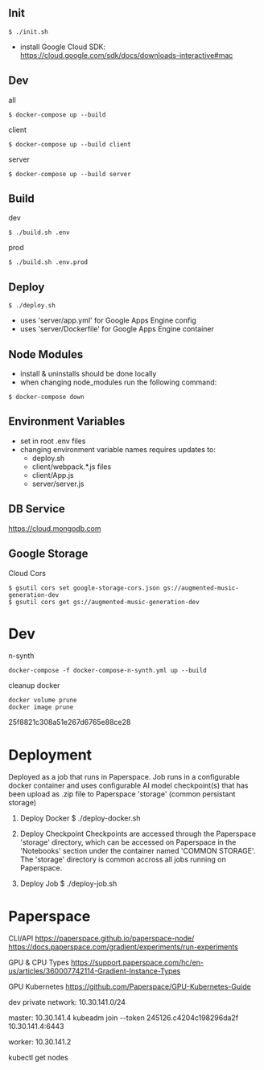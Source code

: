Init
----------------
```
$ ./init.sh
```
- install Google Cloud SDK: https://cloud.google.com/sdk/docs/downloads-interactive#mac

Dev
----------------

all
```
$ docker-compose up --build
```

client
```
$ docker-compose up --build client
```

server
```
$ docker-compose up --build server
```

Build
-----
dev
```
$ ./build.sh .env
```

prod
```
$ ./build.sh .env.prod
```

Deploy
------
```
$ ./deploy.sh
```
- uses 'server/app.yml' for Google Apps Engine config
- uses 'server/Dockerfile' for Google Apps Engine container

Node Modules
------------
- install & uninstalls should be done locally
- when changing node_modules run the following command:
```
$ docker-compose down
```

Environment Variables
---------------------
- set in root .env files
- changing environment variable names requires updates to:
  - deploy.sh
  - client/webpack.*.js files
  - client/App.js
  - server/server.js

DB Service
----------
https://cloud.mongodb.com

Google Storage
--------------
Cloud Cors
```
$ gsutil cors set google-storage-cors.json gs://augmented-music-generation-dev
$ gsutil cors get gs://augmented-music-generation-dev
```

# Dev
n-synth
```
docker-compose -f docker-compose-n-synth.yml up --build
```

cleanup docker 
```
docker volume prune
docker image prune
```

25f8821c308a51e267d6765e88ce28

# Deployment 
Deployed as a job that runs in Paperspace. Job runs in a configurable docker container and uses configurable AI model checkpoint(s) that has been upload as .zip file to Paperspace 'storage' (common persistant storage)

1) Deploy Docker
$ ./deploy-docker.sh

2) Deploy Checkpoint
Checkpoints are accessed through the Paperspace 'storage' directory, which can be accessed on Paperspace in the 'Notebooks' section under the container named 'COMMON STORAGE'. The 'storage' directory is common accross all jobs running on Paperspace.

3) Deploy Job
$ ./deploy-job.sh

# Paperspace
CLI/API
https://paperspace.github.io/paperspace-node/
https://docs.paperspace.com/gradient/experiments/run-experiments

GPU & CPU Types
https://support.paperspace.com/hc/en-us/articles/360007742114-Gradient-Instance-Types

GPU Kubernetes
https://github.com/Paperspace/GPU-Kubernetes-Guide

dev private network:
10.30.141.0/24

master: 
10.30.141.4
kubeadm join --token 245126.c4204c198296da2f 10.30.141.4:6443

worker: 
10.30.141.2

kubectl get nodes



